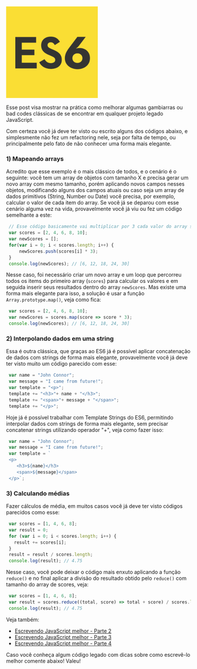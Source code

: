 ![Escrevendo JavaScript melhor](../images/es6-logo.jpg "Escrevendo JavaScript melhor")

Esse post visa mostrar na prática como melhorar algumas gambiarras ou bad codes clássicas de se encontrar em qualquer projeto legado JavaScript.

Com certeza você já deve ter visto ou escrito alguns dos códigos abaixo, e simplesmente não fez um refactoring nele, seja por falta de tempo, ou principalmente pelo fato de não conhecer uma forma mais elegante.

### 1) Mapeando arrays

Acredito que esse exemplo é o mais clássico de todos, e o cenário é o seguinte: você tem um array de objetos com tamanho X e precisa gerar um novo array com mesmo tamanho, porém aplicando novos campos nesses objetos, modificando alguns dos campos atuais ou caso seja um array de dados primitivos (String, Number ou Date) você precisa, por exemplo, calcular o valor de cada item do array. Se você já se deparou com esse cenário alguma vez na vida, provavelmente você já viu ou fez um código semelhante a este:

``` javascript
 // Esse código basicamente vai multiplicar por 3 cada valor do array scores
 var scores = [2, 4, 6, 8, 10];
 var newScores = [];
 for(var i = 0; i < scores.length; i++) {
     newScores.push(scores[i] * 3);
 }
 console.log(newScores); // [6, 12, 18, 24, 30]
``` 

Nesse caso, foi necessário criar um novo array e um loop que percorreu todos os items do primeiro array (`scores`) para calcular os valores e em seguida inserir seus resultados dentro do array `newScores`. Mas existe uma forma mais elegante para isso, a solução é usar a função `Array.prototype.map()`, veja como fica:

``` javascript
 var scores = [2, 4, 6, 8, 10];
 var newScores = scores.map(score => score * 3);
 console.log(newScores); // [6, 12, 18, 24, 30]
``` 

### 2) Interpolando dados em uma string

Essa é outra clássica, que graças ao ES6 já é possível aplicar concatenação de dados com strings de forma mais elegante, provavelmente você já deve ter visto muito um código parecido com esse:

``` javascript
 var name = "John Connor";
 var message = "I came from future!";
 var template = "<p>";
 template += "<h3>"+ name + "</h3>";
 template += "<span>"+ message + "</span>";
 template += "</p>";
``` 

Hoje já é possível trabalhar com Template Strings do ES6, permitindo interpolar dados com strings de forma mais elegante, sem precisar concatenar strings utilizando operador "+", veja como fazer isso:

``` javascript
 var name = "John Connor";
 var message = "I came from future!";
 var template = `
 <p>
    <h3>${name}</h3>
    <span>${message}</span>
 </p>`;
``` 

### 3) Calculando médias

Fazer cálculos de média, em muitos casos você já deve ter visto códigos parecidos como esse:

``` javascript
 var scores = [1, 4, 6, 8];
 var result = 0;
 for (var i = 0; i < scores.length; i++) {
   result += scores[i];
 }
 result = result / scores.length;
 console.log(result); // 4.75
``` 

Nesse caso, você pode deixar o código mais enxuto aplicando a função `reduce()` e no final aplicar a divisão do resultado obtido pelo `reduce()` com tamanho do array de scores, veja:

``` javascript
 var scores = [1, 4, 6, 8];
 var result = scores.reduce((total, score) => total + score) / scores.length;
 console.log(result); // 4.75
``` 

Veja também:

*   [Escrevendo JavaScript melhor - Parte 2](../escrevendo-javascript-melhor-parte-2 "Escrevendo JavaScript melhor - Parte 2")
*   [Escrevendo JavaScript melhor - Parte 3](../escrevendo-javascript-melhor-parte-3 "Escrevendo JavaScript melhor - Parte 3")
*   [Escrevendo JavaScript melhor - Parte 4](../escrevendo-javascript-melhor-parte-4 "Escrevendo JavaScript melhor - Parte 4")

Caso você conheça algum código legado com dicas sobre como escrevê-lo melhor comente abaixo! Valeu!